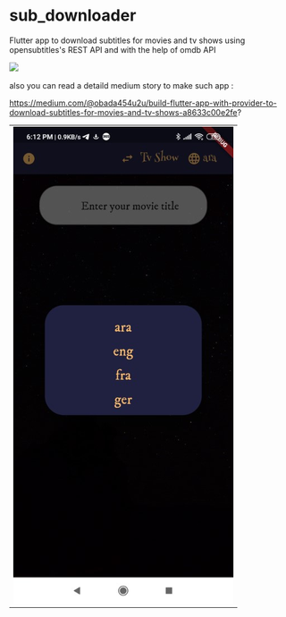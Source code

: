 # sub_downloader


Flutter app to download subtitles for movies and tv shows using opensubtitles's REST API and with the help of omdb API  


<img src="https://media.giphy.com/media/KFOtIFxkeAowwGMfj7/giphy.gif"/>

also you can read a detaild medium story to make such app :

https://medium.com/@obada454u2u/build-flutter-app-with-provider-to-download-subtitles-for-movies-and-tv-shows-a8633c00e2fe?

<table style="width:100%">

  <tr>
    <td>


<img src="https://raw.githubusercontent.com/obadajasm/Subtitle-Downloader/master/Screenshot/screenshot.jpg"/>
</td>
  
  </tr>
</table>


 

    
    
   
